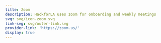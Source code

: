 ```yaml
---
title: Zoom
description: HackforLA uses zoom for onboarding and weekly meetings
svg: svg/icon-zoom.svg
link-svg: svg/outer-link.svg
provider-link: 'https://zoom.us/'
display: true
---
```

